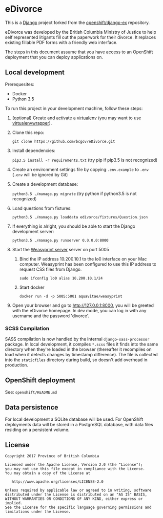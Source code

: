 # eDivorce

This is a [Django](http://www.djangoproject.com) project forked from the [openshift/django-ex](https://github.com/openshift/django-ex) repository.

eDivorce was developed by the British Columbia Ministry of Justice to help self represented litigants fill out the paperwork for their divorce.  It replaces existing fillable PDF forms with a friendly web interface.

The steps in this document assume that you have access to an OpenShift deployment that you can deploy applications on.

## Local development

Prerequesites:
* Docker
* Python 3.5

To run this project in your development machine, follow these steps:

1. (optional) Create and activate a [virtualenv](https://virtualenv.pypa.io/) (you may want to use [virtualenvwrapper](http://virtualenvwrapper.readthedocs.org/)).

2. Clone this repo:

    `git clone https://github.com/bcgov/eDivorce.git`

3. Install dependencies:

    `pip3.5 install -r requirements.txt`  (try pip if pip3.5 is not recognized)

4. Create an environment settings file by copying `.env.example` to `.env` (`.env` will be ignored by Git)

5. Create a development database:

    `python3.5 ./manage.py migrate` (try python if python3.5 is not recognized)

6. Load questions from fixtures:
  
    `python3.5 ./manage.py loaddata edivorce/fixtures/Question.json`

7. If everything is alright, you should be able to start the Django development server:

    `python3.5 ./manage.py runserver 0.0.0.0:8000`

8. Start the [Weasyprint server](https://hub.docker.com/r/aquavitae/weasyprint/) server on port 5005

    1. Bind the IP address 10.200.10.1 to the lo0 interface on your Mac computer.  Weasyprint has been configured to use this IP address to request CSS files from Django.
        ```
        sudo ifconfig lo0 alias 10.200.10.1/24
        ```

    1. Start docker
        ```
        docker run -d -p 5005:5001 aquavitae/weasyprint
        ```

9. Open your browser and go to http://127.0.0.1:8000, you will be greeted with the eDivorce homepage.  In dev mode, you can log in with any username and the password 'divorce'.

### SCSS Compilation

SASS compilation is now handled by the internal `django-sass-processor` package.
In local development, it compiles `*.scss` files it finds into the same directory
when they're loaded in the browser (thereafter it recompiles on load when it
detects changes by timestamp difference).  The file is collected into the
`staticfiles` directory during build, so doesn't add overhead in production.


## OpenShift deployment

See: `openshift/README.md`

## Data persistence

For local development a SQLite database will be used.  For OpenShift deployments data will be stored in a PostgreSQL database, with data files residing on a persistent volume.

## License

    Copyright 2017 Province of British Columbia

    Licensed under the Apache License, Version 2.0 (the "License");
    you may not use this file except in compliance with the License.
    You may obtain a copy of the License at

       http://www.apache.org/licenses/LICENSE-2.0

    Unless required by applicable law or agreed to in writing, software
    distributed under the License is distributed on an "AS IS" BASIS,
    WITHOUT WARRANTIES OR CONDITIONS OF ANY KIND, either express or implied.
    See the License for the specific language governing permissions and
    limitations under the License.
